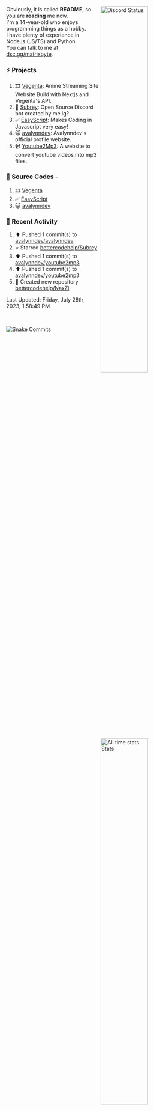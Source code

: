 <a href="https://discord.com/users/735059235141845003" target="_blank">
	<img width="50%" align="right" alt="Discord Status" src="https://lanyard.cnrad.dev/api/735059235141845003?bg=1f1f1f&borderRadius=5px">
</a>
<a href="https://wakatime.com/@Avalynn" target="_blank">
	<img width="50%" align="right" alt="All time stats Stats" src="https://github-readme-stats.vercel.app/api/wakatime?username=avalynn&border_radius=5px&theme=dark&bg_color=1f1f1f&border_color=1f1f1f&icon_color=58a6ff&show_icons=true&disable_animations=true&custom_title=All%20Time%20Stats&v=2">
</a>

<div align="left">
Obviously, it is called <b>README</b>, so you are <b>reading</b> me now.<br> 
I'm a 14-year-old who enjoys programming things as a hobby. <br>
I have plenty of experience in Node.js (JS/TS) and Python.<br>
You can talk to me at <a href="https://dsc.gg/matrixbyte">dsc.gg/matrixbyte</a>.<br>
</div>

### ⚡ Projects
1. 🎞️ [Vegenta](https://vegenta.is-an.app): Anime Streaming Site Website Build with Nextjs and Vegenta's API.
2. 🤖 [Subrey](https://github.com/uzukidev/Subrey): Open Source Discord bot created by me ig?
3. ✅ [EasyScript](https://www.npmjs.com/package/easyscriptjs): Makes Coding in Javascript very easy!
4. 😺 [avalynndev](https://avalynn.is-a-good.dev): Avalynndev's official profile website.
5. 📹 [Youtube2Mp3](https://yt2mp3.is-an.app): A website to convert youtube videos into mp3 files.

### 📄 Source Codes -
1. 🎞️ [Vegenta](https://github.com/avalynndev/vegenta)
2. ✅ [EasyScript](https://github.com/EasyScriptJS/EasyScript)
3. 😺 [avalynndev](https://github.com/uzukidev/avalynndev)

### 📄 Recent Activity

<!--RECENT_ACTIVITY:start-->
1. ⬆️ Pushed 1 commit(s) to [avalynndev/avalynndev](https://github.com/avalynndev/avalynndev)<br>
2. ⭐ Starred [bettercodehelp/Subrey](https://github.com/bettercodehelp/Subrey)<br>
3. ⬆️ Pushed 1 commit(s) to [avalynndev/youtube2mp3](https://github.com/avalynndev/youtube2mp3)<br>
4. ⬆️ Pushed 1 commit(s) to [avalynndev/youtube2mp3](https://github.com/avalynndev/youtube2mp3)<br>
5. 📔 Created new repository [bettercodehelp/NaxZi](https://github.com/bettercodehelp/NaxZi)<br>
<!--RECENT_ACTIVITY:end-->

<!--RECENT_ACTIVITY:last_update-->
Last Updated: Friday, July 28th, 2023, 1:58:49 PM
<!--RECENT_ACTIVITY:last_update_end-->

<br />

![Snake Commits](https://raw.githubusercontent.com/avalynndev/avalynndev/output/github-contribution-grid-snake.svg)
